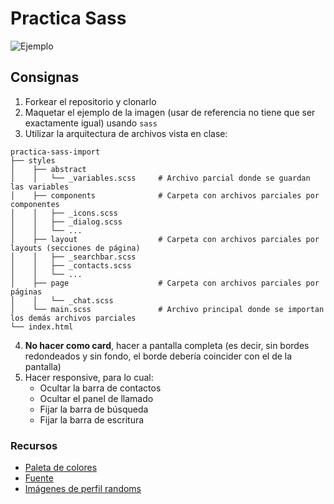 # Practica Sass

![Ejemplo](https://cdn.dribbble.com/users/164393/screenshots/2528482/attachments/499046/direct-messaging-lg.jpg)

## Consignas

1. Forkear el repositorio y clonarlo
2. Maquetar el ejemplo de la imagen (usar de referencia no tiene que ser exactamente igual) usando `sass`
3. Utilizar la arquitectura de archivos vista en clase:

```
practica-sass-import
├── styles
│    ├── abstract
│    │   └── _variables.scss     # Archivo parcial donde se guardan las variables
│    ├── components              # Carpeta con archivos parciales por componentes
│    │   ├── _icons.scss         
│    │   ├── _dialog.scss        
│    │   └── ...  
│    ├── layout                  # Carpeta con archivos parciales por layouts (secciones de página)
│    │   ├── _searchbar.scss         
│    │   ├── _contacts.scss        
│    │   └── ...
│    ├── page                    # Carpeta con archivos parciales por páginas
│    │   └── _chat.scss        
│    └── main.scss               # Archivo principal donde se importan los demás archivos parciales
└── index.html
```

4. **No hacer como card**, hacer a pantalla completa (es decir, sin bordes redondeados y sin fondo, el borde debería coincider con el de la pantalla) 
5. Hacer responsive, para lo cual:
   - Ocultar la barra de contactos
   - Ocultar el panel de llamado
   - Fijar la barra de búsqueda
   - Fijar la barra de escritura 
  
### Recursos  

- [Paleta de colores](https://aco-viewer.appspot.com/443c197f088b593e6546405a271169b0)
- [Fuente](https://fonts.google.com/specimen/Varela+Round)
- [Imágenes de perfil randoms](https://randomuser.me/photos)
